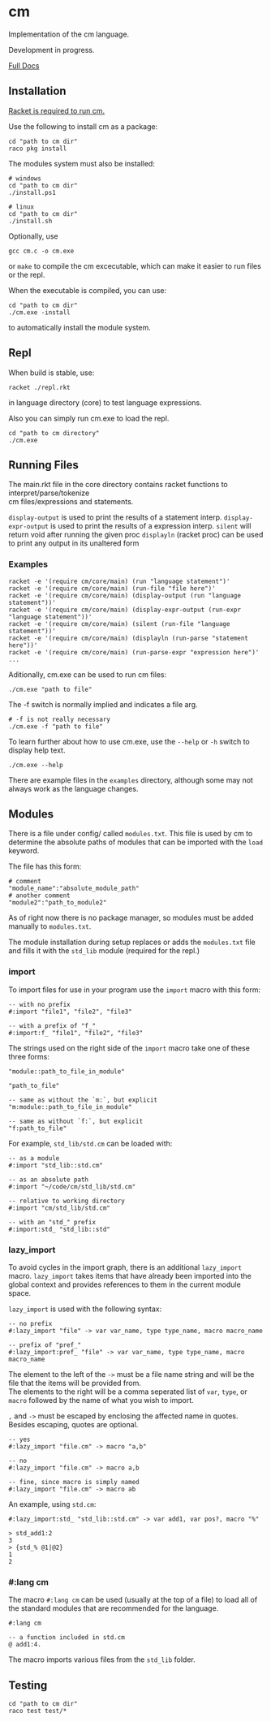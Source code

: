 # cm
Implementation of the cm language.

Development in progress.

[Full Docs](https://github.com/mtdol/cm/wiki)

## Installation
[Racket is required to run cm.](https://racket-lang.org/)

Use the following to install cm as a package:
```
cd "path to cm dir"
raco pkg install
```

The modules system must also be installed:
```
# windows
cd "path to cm dir"
./install.ps1

# linux
cd "path to cm dir"
./install.sh
```

Optionally, use
```
gcc cm.c -o cm.exe
```
or `make` to compile the cm excecutable, which can make it easier to run files or the repl.

When the executable is compiled, you can use:
```
cd "path to cm dir"
./cm.exe -install
```
to automatically install the module system.

## Repl
When build is stable, use:
```
racket ./repl.rkt
```
in language directory (core) to test language expressions.

Also you can simply run cm.exe to load the repl.
```
cd "path to cm directory"
./cm.exe
```

## Running Files
The main.rkt file in the core directory contains racket functions to interpret/parse/tokenize  
cm files/expressions and statements.

`display-output` is used to print the results of a statement interp.
`display-expr-output` is used to print the results of a expression interp.
`silent` will return void after running the given proc
`displayln` (racket proc) can be used to print any output in its unaltered form

### Examples
```
racket -e '(require cm/core/main) (run "language statement")'
racket -e '(require cm/core/main) (run-file "file here")'
racket -e '(require cm/core/main) (display-output (run "language statement"))'
racket -e '(require cm/core/main) (display-expr-output (run-expr "language statement"))'
racket -e '(require cm/core/main) (silent (run-file "language statement"))'
racket -e '(require cm/core/main) (displayln (run-parse "statement here"))'
racket -e '(require cm/core/main) (run-parse-expr "expression here")'
...
```
Aditionally, cm.exe can be used to run cm files:
```
./cm.exe "path to file"
```
The -f switch is normally implied and indicates a file arg.
```
# -f is not really necessary
./cm.exe -f "path to file"
```

To learn further about how to use cm.exe, use the `--help` or `-h` switch to display help text.
```
./cm.exe --help
```

There are example files in the `examples` directory, although some may not always work as the language changes.

## Modules
There is a file under config/ called `modules.txt`.
This file is used by cm to determine the absolute paths of modules that can be imported with the `load` keyword.

The file has this form:
```
# comment
"module_name":"absolute_module_path"
# another comment
"module2":"path_to_module2"
```

As of right now there is no package manager, so modules must be added manually to `modules.txt`.

The module installation during setup replaces or adds the `modules.txt` file and fills it
with the `std_lib` module (required for the repl.)

### import

To import files for use in your program use the `import` macro with this form:
```
-- with no prefix
#:import "file1", "file2", "file3"

-- with a prefix of "f_"
#:import:f_ "file1", "file2", "file3"
```

The strings used on the right side of the `import` macro take one of these three forms:
```
"module::path_to_file_in_module"

"path_to_file"

-- same as without the `m:`, but explicit
"m:module::path_to_file_in_module"

-- same as without `f:`, but explicit
"f:path_to_file"
```
For example, `std_lib/std.cm` can be loaded with:
```
-- as a module
#:import "std_lib::std.cm"

-- as an absolute path
#:import "~/code/cm/std_lib/std.cm"

-- relative to working directory
#:import "cm/std_lib/std.cm"

-- with an "std_" prefix
#:import:std_ "std_lib::std"
```

### lazy_import

To avoid cycles in the import graph, there is an additional `lazy_import` macro. `lazy_import` takes items that have
already been imported into the global context and provides references to them in the current module space.

`lazy_import` is used with the following syntax:
```
-- no prefix
#:lazy_import "file" -> var var_name, type type_name, macro macro_name

-- prefix of "pref_"
#:lazy_import:pref_ "file" -> var var_name, type type_name, macro macro_name
```
The element to the left of the `->` must be a file name string and will be the file that the items will be provided from.   
The elements to the right will be a comma seperated list of `var`, `type`, or `macro` followed by the name
of what you wish to import.

`,` and `->` must be escaped by enclosing the affected name in quotes. Besides escaping, quotes are optional.
```
-- yes
#:lazy_import "file.cm" -> macro "a,b"

-- no
#:lazy_import "file.cm" -> macro a,b

-- fine, since macro is simply named
#:lazy_import "file.cm" -> macro ab
```

An example, using `std.cm`:
```
#:lazy_import:std_ "std_lib::std.cm" -> var add1, var pos?, macro "%"

> std_add1:2
3
> {std_% @1|@2}
1
2
```

### #:lang cm
The macro `#:lang cm` can be used (usually at the top of a file)
to load all of the standard modules that are recommended for the language.

```
#:lang cm

-- a function included in std.cm
@ add1:4.
```
The macro imports various files from the `std_lib` folder.

## Testing
```
cd "path to cm dir"
raco test test/*
```
